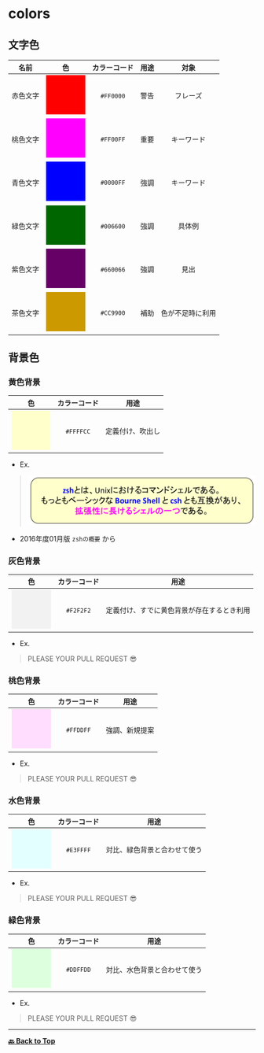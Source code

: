 # colors

## 文字色

|名前|色|カラーコード|用途|対象|
|:---:|:---:|:---:|:---:|:---:|
|赤色文字|![Red](./elements/red.png)|`#FF0000`|警告|フレーズ|
|桃色文字|![Pink](./elements/pink.png)|`#FF00FF`|重要|キーワード|
|青色文字|![Blue](./elements/blue.png)|`#0000FF`|強調|キーワード|
|緑色文字|![Green](./elements/green.png)|`#006600`|強調|具体例|
|紫色文字|![Purple](./elements/purple.png)|`#660066`|強調|見出|
|茶色文字|![Yellow](./elements/yellow.png)|`#CC9900`|補助|色が不足時に利用|

## 背景色

### 黄色背景

|色|カラーコード|用途|
|:---:|:---:|:---:|
|![YellowBack](./elements/yellow_back.png)|`#FFFFCC`|定義付け、吹出し|

- Ex.

> ![DefineExample](./elements/define_example.png)

  - 2016年度01月版 `zshの概要` から

### 灰色背景

|色|カラーコード|用途|
|:---:|:---:|:---:|
|![GrayBack](./elements/gray_back.png)|`#F2F2F2`|定義付け、すでに黄色背景が存在するとき利用|

- Ex.

> PLEASE YOUR PULL REQUEST :sunglasses:

### 桃色背景

|色|カラーコード|用途|
|:---:|:---:|:---:|
|![PinkBack](./elements/pink_back.png)|`#FFDDFF`|強調、新規提案|

- Ex.

> PLEASE YOUR PULL REQUEST :sunglasses:

### 水色背景

|色|カラーコード|用途|
|:---:|:---:|:---:|
|![CyanBack](./elements/cyan_back.png)|`#E3FFFF`|対比、緑色背景と合わせて使う|

- Ex.

> PLEASE YOUR PULL REQUEST :sunglasses:

### 緑色背景

|色|カラーコード|用途|
|:---:|:---:|:---:|
|![GreenBack](./elements/green_back.png)|`#DDFFDD`|対比、水色背景と合わせて使う|

- Ex.

> PLEASE YOUR PULL REQUEST :sunglasses:

- - -

**[:back: Back to Top](../README.md)**
